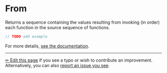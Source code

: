 # From

Returns a sequence containing the values resulting from invoking (in order)
each function in the source sequence of functions.

```c# --destination-file ../code/Program.cs --region statements --project ../code/TryMoreLinq.csproj
// TODO add example
```

For more details, [see the documentation][doc].

---

[&#x270F; Edit this page][edit] if you see a typo or wish to contribute an
improvement. Alternatively, you can also [report an issue you see][issue].


[edit]: https://github.com/morelinq/try/edit/master/from.md
[issue]: https://github.com/morelinq/try/issues/new?title=From
[doc]: https://morelinq.github.io/3.1/ref/api/html/Overload_MoreLinq_MoreEnumerable_From.htm
